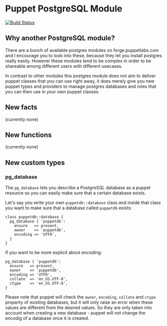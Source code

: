 Puppet PostgreSQL Module
=====================

[![Build Status](https://travis-ci.org/stschulte/puppet-postgres.png?branch=master)](https://travis-ci.org/stschulte/puppet-postgres)

Why another PostgreSQL module?
------------------------------
There are a bunch of available postgres modules on forge.puppetlabs.com
and I encourage you to look into these, because they let you install
postgres really easily. However these modules tend to be complex in order
to be shareable among different users with different usecases.

In contrast to other modules this postgres module does not aim to
deliver puppet classes that you can use right away, it does merely give you
new puppet types and providers to manage postgres databases and roles that
you can then use in your own puppet classes.


New facts
---------
(currently none)

New functions
-------------
(currently none)

New custom types
----------------

### pg\_database

The `pg_database` lets you describe a PostgreSQL database as a puppet
resource so you can easily make sure that a certain database exists.

Let's say you write your own `puppetdb::database` class and inside that
class you want to make sure that a database called `puppetdb` exists:

    class puppetdb::database {
      pg_database { 'puppetdb':
        ensure   => present,
        owner    => 'puppetdb',
        encoding => 'UTF8',
      }
    }

If you want to be more explicit about encoding:

    pg_database { 'puppetdb':
      ensure   => present,
      owner    => 'puppetdb',
      encoding => 'UTF8',
      collate  => 'en_US.UTF-8',
      ctype    => 'en_US.UTF-8',
    }

Please note that puppet will check the `owner`, `encoding`, `collate`
and `ctype` property of existing databases, but it will only raise
an error when these values are different from the desired values. So they
are only taken into account when creating a new database - puppet will not
change the encodig of a database once it is created.
